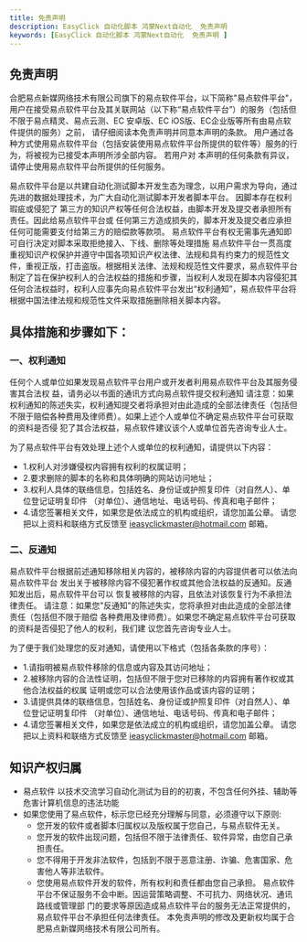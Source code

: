 ```yaml
---
title: 免责声明
description: EasyClick 自动化脚本 鸿蒙Next自动化  免责声明 
keywords: [EasyClick 自动化脚本 鸿蒙Next自动化  免责声明 ]
---
```



## 免责声明
合肥易点新媒网络技术有限公司旗下的易点软件平台，以下简称"易点软件平台"，
用户在接受易点软件平台及其关联网站（以下称“易点软件平台”）的服务（包括但不限于易点精灵、易点云测、EC 安卓版、EC iOS版、EC企业版等所有由易点软件提供的服务）之前， 
请仔细阅读本免责声明并同意本声明的条款。
用户通过各种方式使用易点软件平台（包括安装使用易点软件平台所提供的软件等）服务的行为，将被视为已接受本声明所涉全部内容。
若用户对 本声明的任何条款有异议，请停止使用易点软件平台所提供的任何服务。 

易点软件平台是以共建自动化测试脚本开发生态为理念，以用户需求为导向，通过先进的数据处理技术，为广大自动化测试脚本开发者脚本平台。 
因脚本存在权利瑕疵或侵犯了 第三方的知识产权等任何合法权益，由脚本开发及提交者承担所有责任。因此给易点软件平台或 任何第三方造成损失的，脚本开发及提交者应承担任何可能需要支付给第三方的赔偿款等款项。
易点软件平台有权无需事先通知即可自行决定对脚本采取拒绝接入、下线、删除等处理措施 
易点软件平台一贯高度重视知识产权保护并遵守中国各项知识产权法律、法规和具有约束力的规范性文件，重视正版，打击盗版。根据相关法律、法规和规范性文件要求，易点软件平台制定了旨在保护权利人的合法权益的措施和步骤，当权利人发现在脚本内容侵犯其任何合法权益时，权利人应事先向易点软件平台发出“权利通知”，易点软件平台将根据中国法律法规和规范性文件采取措施删除相关脚本内容。 

## 具体措施和步骤如下： 

### 一、权利通知 
任何个人或单位如果发现易点软件平台用户或开发者利用易点软件平台及其服务侵害其合法权 益，请务必以书面的通讯方式向易点软件提交权利通知 
请注意：如果权利通知的陈述失实，权利通知提交者将承担对由此造成的全部法律责任（包括但 不限于赔偿各种费用及律师费）。如果上述个人或单位不确定易点软件平台可获取的资料是否侵 犯了其合法权益，易点软件建议该个人或单位首先咨询专业人士。 

为了易点软件平台有效处理上述个人或单位的权利通知，请提供以下内容： 

- 1.权利人对涉嫌侵权内容拥有权利的权属证明； 
- 2.要求删除的脚本的名称和具体明确的网站访问地址； 
- 3.权利人具体的联络信息，包括姓名、身份证或护照复印件（对自然人）、单位登记证明复印件 （对单位）、通信地址、电话号码、传真和电子邮件； 
- 4.请您签署相关文件，如果您是依法成立的机构或组织，请您加盖公章。 
请您把以上资料和联络方式反馈至 ieasyclickmaster@hotmail.com 邮箱。 

### 二、反通知 
易点软件平台根据前述通知移除相关内容的，被移除内容的内容提供者可以依法向易点软件平台 发出关于被移除内容不侵犯著作权或其他合法权益的反通知。反通知发出后，易点软件平台可以 恢复被移除的内容，且依法对该恢复行为不承担法律责任。
请注意：如果您"反通知"的陈述失实，您将承担对由此造成的全部法律责任（包括但不限于赔偿 各种费用及律师费）。如果您不确定易点软件平台可获取的资料是否侵犯了他人的权利，我们建 议您首先咨询专业人士。 

为了便于我们处理您的反对通知，请使用以下格式（包括各条款的序号）： 

- 1.请指明被易点软件移除的信息或内容及其访问地址； 
- 2.被移除内容的合法性证明，包括但不限于您对已移除的内容拥有著作权或其他合法权益的权属 证明或您可以合法使用该作品或该内容的证明； 
- 3.请提供具体的联络信息，包括姓名、身份证或护照复印件（对自然人）、单位登记证明复印件 （对单位）、通信地址、电话号码、传真和电子邮件； 
- 4.请您签署相关文件，如果您是依法成立的机构或组织，请您加盖公章。
请您把以上资料和联络方式反馈至 ieasyclickmaster@hotmail.com 邮箱。 

## 知识产权归属
- 易点软件 以技术交流学习自动化测试为目的的初衷，不包含任何外挂、辅助等危害计算机信息的违法功能
- 如果您使用了易点软件，标示您已经充分理解与同意，必须遵守以下原则:
    - 您开发的软件或者脚本归属权以及版权属于您自己，与易点软件无关。
    - 您开发的软件出现问题，包括但不限于法律责任、软件异常，由您自己承担责任。
    - 您不得用于开发非法软件，包括到不限于恶意注册、诈骗、危害国家、危害他人等非法软件。
    - 您使用易点软件开发的软件，所有权利和责任都由您自己承担。
易点软件平台不保证服务不会中断。因运营策略调整、不可抗力、网络状况、通讯路线或管理部 门的要求等原因造成易点软件平台的服务无法正常提供的，易点软件平台不承担任何法律责任。 
本免责声明的修改及更新权均属于合肥易点新媒网络技术有限公司所有。

